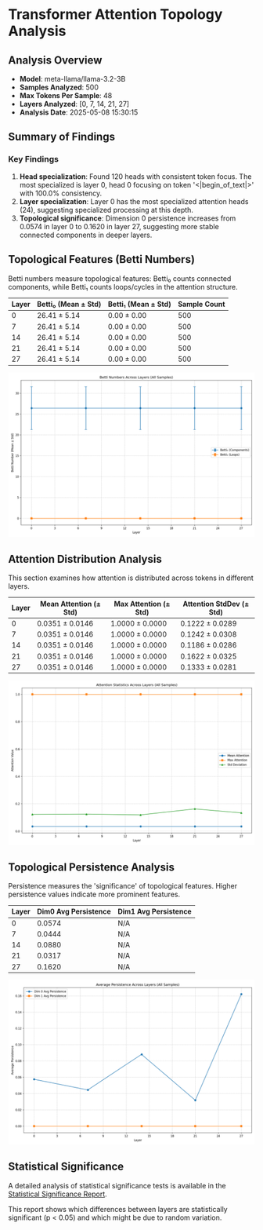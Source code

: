 # Transformer Attention Topology Analysis

## Analysis Overview

- **Model**: meta-llama/llama-3.2-3B
- **Samples Analyzed**: 500
- **Max Tokens Per Sample**: 48
- **Layers Analyzed**: [0, 7, 14, 21, 27]
- **Analysis Date**: 2025-05-08 15:30:15

## Summary of Findings

### Key Findings

1. **Head specialization**: Found 120 heads with consistent token focus. The most specialized is layer 0, head 0 focusing on token '<|begin_of_text|>' with 100.0% consistency.
2. **Layer specialization**: Layer 0 has the most specialized attention heads (24), suggesting specialized processing at this depth.
3. **Topological significance**: Dimension 0 persistence increases from 0.0574 in layer 0 to 0.1620 in layer 27, suggesting more stable connected components in deeper layers.

## Topological Features (Betti Numbers)

Betti numbers measure topological features: Betti₀ counts connected components, while Betti₁ counts loops/cycles in the attention structure.

| Layer | Betti₀ (Mean ± Std) | Betti₁ (Mean ± Std) | Sample Count |
|-------|-------------------|-------------------|-------------|
| 0 | 26.41 ± 5.14 | 0.00 ± 0.00 | 500 |
| 7 | 26.41 ± 5.14 | 0.00 ± 0.00 | 500 |
| 14 | 26.41 ± 5.14 | 0.00 ± 0.00 | 500 |
| 21 | 26.41 ± 5.14 | 0.00 ± 0.00 | 500 |
| 27 | 26.41 ± 5.14 | 0.00 ± 0.00 | 500 |

![Betti Numbers Across Layers](visualizations/betti_numbers.png)

## Attention Distribution Analysis

This section examines how attention is distributed across tokens in different layers.

| Layer | Mean Attention (± Std) | Max Attention (± Std) | Attention StdDev (± Std) |
|-------|----------------------|---------------------|------------------------|
| 0 | 0.0351 ± 0.0146 | 1.0000 ± 0.0000 | 0.1222 ± 0.0289 |
| 7 | 0.0351 ± 0.0146 | 1.0000 ± 0.0000 | 0.1242 ± 0.0308 |
| 14 | 0.0351 ± 0.0146 | 1.0000 ± 0.0000 | 0.1186 ± 0.0286 |
| 21 | 0.0351 ± 0.0146 | 1.0000 ± 0.0000 | 0.1622 ± 0.0325 |
| 27 | 0.0351 ± 0.0146 | 1.0000 ± 0.0000 | 0.1333 ± 0.0281 |

![Attention Statistics Across Layers](visualizations/attention_stats.png)

## Topological Persistence Analysis

Persistence measures the 'significance' of topological features. Higher persistence values indicate more prominent features.

| Layer | Dim0 Avg Persistence | Dim1 Avg Persistence |
|-------|---------------------|---------------------|
| 0 | 0.0574 | N/A |
| 7 | 0.0444 | N/A |
| 14 | 0.0880 | N/A |
| 21 | 0.0317 | N/A |
| 27 | 0.1620 | N/A |

![Persistence Statistics Across Layers](visualizations/persistence_stats.png)

## Statistical Significance

A detailed analysis of statistical significance tests is available in the [Statistical Significance Report](statistical_significance.md).

This report shows which differences between layers are statistically significant (p < 0.05) and which might be due to random variation.
